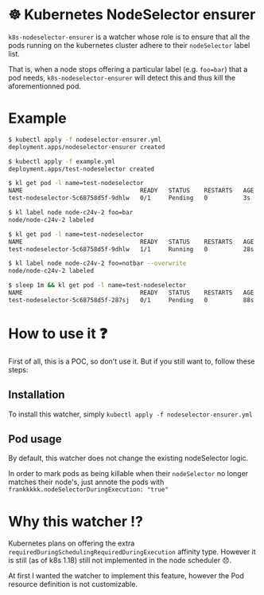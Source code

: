 # ☸️ Kubernetes NodeSelector ensurer
`k8s-nodeselector-ensurer` is a watcher whose role is to ensure that all
the pods running on the kubernetes cluster adhere to their `nodeSelector` label list.

That is, when a node stops offering a particular label (e.g. `foo=bar`) that a pod
needs, `k8s-nodeselector-ensurer` will detect this and thus kill the aforementionned pod.

# Example
```bash
$ kubectl apply -f nodeselector-ensurer.yml
deployment.apps/nodeselector-ensurer created

$ kubectl apply -f example.yml 
deployment.apps/test-nodeselector created

$ kl get pod -l name=test-nodeselector
NAME                                 READY   STATUS    RESTARTS   AGE
test-nodeselector-5c68758d5f-9dhlw   0/1     Pending   0          3s

$ kl label node node-c24v-2 foo=bar
node/node-c24v-2 labeled

$ kl get pod -l name=test-nodeselector
NAME                                 READY   STATUS    RESTARTS   AGE
test-nodeselector-5c68758d5f-9dhlw   1/1     Running   0          28s

$ kl label node node-c24v-2 foo=notbar --overwrite
node/node-c24v-2 labeled

$ sleep 1m && kl get pod -l name=test-nodeselector
NAME                                 READY   STATUS    RESTARTS   AGE
test-nodeselector-5c68758d5f-287sj   0/1     Pending   0          88s
```



# How to use it ❓
First of all, this is a POC, so don't use it. But if you still want to, follow these steps:

## Installation
To install this watcher, simply `kubectl apply -f nodeselector-ensurer.yml`

## Pod usage
By default, this watcher does not change the existing nodeSelector logic.

In order to mark pods as being killable when their `nodeSelector` no longer matches their node's,
just annote the pods with `frankkkkk.nodeSelectorDuringExecution: "true"`



# Why this watcher ⁉️
Kubernetes plans on offering the extra `requiredDuringSchedulingRequiredDuringExecution` affinity type.
However it is still (as of k8s 1.18) still not implemented in the node scheduler 😞.

At first I wanted the watcher to implement this feature, however the Pod resource definition is
not customizable.

